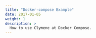```yaml
---
title: "Docker-compose Example"
date: 2017-01-05
weight: 1
description: >
  How to use Clymene at Docker Compose.
---
```


